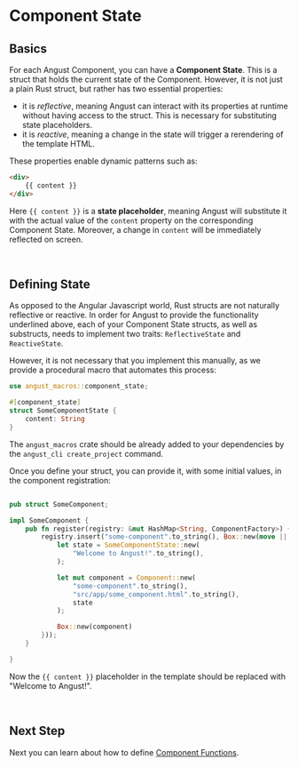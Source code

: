 
&nbsp;

# Component State

## Basics

For each Angust Component, you can have a **Component State**. This is a struct that holds the current state of the Component. However, it is not just a plain Rust struct, but rather has two essential properties:

- it is *reflective*, meaning Angust can interact with its properties at runtime without having access to the struct. This is necessary for substituting state placeholders.
- it is *reactive*, meaning a change in the state will trigger a rerendering of the template HTML.

These properties enable dynamic patterns such as:

```html
<div>
    {{ content }}
</div>
```

Here `{{ content }}` is a **state placeholder**, meaning Angust will substitute it with the actual value of the `content` property on the corresponding Component State. Moreover, a change in `content` will be immediately reflected on screen.

&nbsp;

## Defining State

As opposed to the Angular Javascript world, Rust structs are not naturally reflective or reactive. In order for Angust to provide the functionality underlined above, each of your Component State structs, as well as substructs, needs to implement two traits: `ReflectiveState` and `ReactiveState`. 

However, it is not necessary that you implement this manually, as we provide a procedural macro that automates this process:

```rust
use angust_macros::component_state;

#[component_state]
struct SomeComponentState {
    content: String
}
```

The `angust_macros` crate should be already added to your dependencies by the `angust_cli create_project` command.

Once you define your struct, you can provide it, with some initial values, in the component registration:

```rust

pub struct SomeComponent;

impl SomeComponent {
    pub fn register(registry: &mut HashMap<String, ComponentFactory>) {
        registry.insert("some-component".to_string(), Box::new(move || {
            let state = SomeComponentState::new(
                "Welcome to Angust!".to_string(),
            );

            let mut component = Component::new(
                "some-component".to_string(),
                "src/app/some_component.html".to_string(),
                state
            );

            Box::new(component)
        }));
    }

}
```

Now the `{{ content }}` placeholder in the template should be replaced with "Welcome to Angust!".

&nbsp;

## Next Step

Next you can learn about how to define [Component Functions](https://tudorban.github.io/Angust/v0/user-guide/components/component-functions).